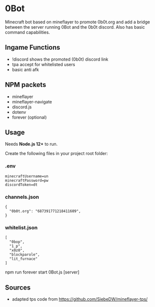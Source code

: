 # 0Bot

Minecraft bot based on mineflayer to promote 0b0t.org and add a bridge between the server running 0Bot and the 0b0t discord. Also has basic command capabilities.

## Ingame Functions

- !discord shows the promoted (0b0t) discord link
- tpa accept for whitelisted users
- basic anti afk

## NPM packets

- mineflayer
- mineflayer-navigate
- discord.js
- dotenv
- forever (optional)

## Usage

Needs **Node.js 12+** to run.

Create the following files in your project root folder:

### .env

	minecraftUsername=un
	minecraftPassword=pw
	discordToken=dt

### channels.json

	{
	  "0b0t.org": "687391771218411609",
	}

### whitelist.json

	[
	  "0bop",
	  "1_p",
	  "x0z0",
	  "blockparole",
	  "lit_furnace"
	]

npm run forever start 0Bot.js [server]

## Sources

- adapted tps code from https://github.com/SiebeDW/mineflayer-tps/